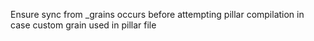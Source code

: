 Ensure sync from _grains occurs before attempting pillar compilation in case custom grain used in pillar file
